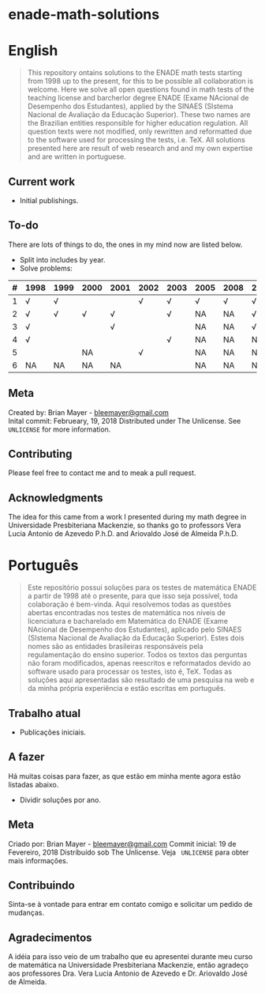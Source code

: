 # enade-math-solutions
 
# English

>This repository ontains solutions to the ENADE math tests starting from 1998 up to the present, for this to be possible all collaboration is welcome. Here we solve all open questions found in math tests of the teaching license and barcherlor degree ENADE (Exame NAcional de Desempenho dos Estudantes), applied by the SINAES (SIstema Nacional de Avaliação da Educação Superior). These two names are the Brazilian entities responsible for higher education regulation. All question texts were not modified, only rewritten and reformatted due to the software used for processing the tests, i.e. TeX. All solutions presented here are result of web research and and my own expertise and are written in portuguese.

## Current work

- Initial publishings.

## To-do

There are lots of things to do, the ones in my mind now are listed below.

- Split into includes by year.
- Solve problems:

|  #  | 1998 | 1999 | 2000 | 2001 | 2002 | 2003 | 2005 | 2008 | 2011 | 2014 | 2017 |
|-----|------|------|------|------|------|------|------|------|------|------|------|
|  1  |   √  |   √  |      |      |   √  |   √  |   √  |   √  |   √  |      |      |
|  2  |   √  |   √  |   √  |   √  |      |   √  |  NA  |  NA  |   √  |      |      |
|  3  |   √  |      |      |   √  |      |      |  NA  |  NA  |   √  |      |  NA  |
|  4  |   √  |      |      |      |      |   √  |  NA  |  NA  |  NA  |      |  NA  |
|  5  |      |      |  NA  |      |   √  |      |  NA  |  NA  |  NA  |      |  NA  |
|  6  |  NA  |  NA  |  NA  |  NA  |      |      |  NA  |  NA  |  NA  |  NA  |  NA  |  

## Meta

Created by: Brian Mayer - bleemayer@gmail.com	
Inital commit: Februeary, 19, 2018
Distributed under The Unlicense. See ``UNLICENSE`` for more information.

## Contributing

Please feel free to contact me and to meak a pull request.

## Acknowledgments

The idea for this came from a work I presented during my math degree in Universidade Presbiteriana Mackenzie, so thanks go to professors Vera Lucia Antonio de Azevedo P.h.D. and Ariovaldo José de Almeida P.h.D.

# Português

>Este repositório possui soluções para os testes de matemática ENADE a partir de 1998 até o presente, para que isso seja possível, toda colaboração é bem-vinda. Aqui resolvemos todas as questões abertas encontradas nos testes de matemática nos níveis de licenciatura e bacharelado em Matemática do ENADE (Exame NAcional de Desempenho dos Estudantes), aplicado pelo SINAES (SIstema Nacional de Avaliação da Educação Superior). Estes dois nomes são as entidades brasileiras responsáveis pela regulamentação do ensino superior. Todos os textos das perguntas não foram modificados, apenas reescritos e reformatados devido ao software usado para processar os testes, isto é, TeX. Todas as soluções aqui apresentadas são resultado de uma pesquisa na web e da minha própria experiência e estão escritas em português.

## Trabalho atual

- Publicações iniciais.

## A fazer

Há muitas coisas para fazer, as que estão em minha mente agora estão listadas abaixo.

- Dividir soluções por ano.

## Meta

Criado por: Brian Mayer - bleemayer@gmail.com
Commit inicial: 19 de Fevereiro, 2018
Distribuído sob The Unlicense. Veja `` UNLICENSE`` para obter mais informações.

## Contribuindo

Sinta-se à vontade para entrar em contato comigo e solicitar um pedido de mudanças.

## Agradecimentos

A idéia para isso veio de um trabalho que eu apresentei durante meu curso de matemática na Universidade Presbiteriana Mackenzie, então agradeço aos professores Dra. Vera Lucia Antonio de Azevedo e Dr. Ariovaldo José de Almeida.

